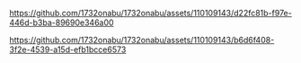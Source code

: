 



https://github.com/1732onabu/1732onabu/assets/110109143/d22fc81b-f97e-446d-b3ba-89690e346a00




https://github.com/1732onabu/1732onabu/assets/110109143/b6d6f408-3f2e-4539-a15d-efb1bcce6573




